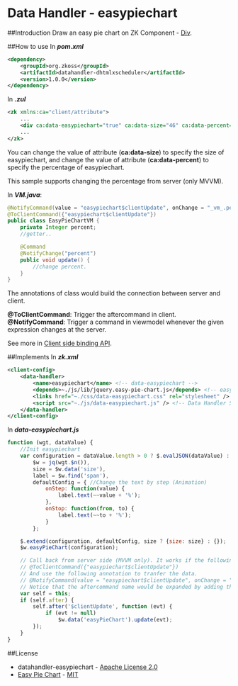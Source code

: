 # Data Handler - easypiechart

##Introduction
Draw an easy pie chart on ZK Component -  [Div](http://books.zkoss.org/wiki/ZK_Component_Reference/Containers/Div).

##How to use
In ***pom.xml***
```xml
<dependency>
    <groupId>org.zkoss</groupId>
    <artifactId>datahandler-dhtmlxscheduler</artifactId>
    <version>1.0.0</version>
</dependency>
```

In ***.zul***
```xml
<zk xmlns:ca="client/attribute">
    ...
    <div ca:data-easypiechart="true" ca:data-size="46" ca:data-percent="73">73%</div>
    ...
</zk>
```
You can change the value of attribute (**ca:data-size**) to specify the size of easypiechart, and change the value of attribute (**ca:data-percent**) to specify the percentage of easypiechart.

This sample supports changing the percentage from server (only MVVM).

In ***VM.java***:

```java
@NotifyCommand(value = "easypiechart$clientUpdate", onChange = "_vm_.percent")
@ToClientCommand({"easypiechart$clientUpdate"})
public class EasyPieChartVM {
    private Integer percent;
    //getter..

    @Command
    @NotifyChange("percent")
    public void update() {
        //change percent.
    }
}

```
The annotations of class would build the connection between server and client.

**@ToClientCommand**: Trigger the aftercommand in client.  
**@NotifyCommand**: Trigger a command in viewmodel whenever the given expression changes at the server.

See more in [Client side binding API](http://books.zkoss.org/zk-mvvm-book/8.0/data_binding/client_binding_api.html).

##Implements
In ***zk.xml***
```xml
<client-config>
	<data-handler>
		<name>easypiechart</name> <!-- data-easypiechart -->
		<depends>~./js/lib/jquery.easy-pie-chart.js</depends> <!-- easy-pie-chart Library -->
        <links href="~./css/data-easypiechart.css" rel="stylesheet" /> <!-- easy-pie-chart css -->
        <script src="~./js/data-easypiechart.js" /> <!-- Data Handler Script -->
	</data-handler>
</client-config>
```
In ***data-easypiechart.js***

```javascript
function (wgt, dataValue) {
	//Init easypiechart
	var configuration = dataValue.length > 0 ? $.evalJSON(dataValue) : {},
		$w = jq(wgt.$n()),
		size = $w.data('size'),
		label = $w.find('span'),
		defaultConfig = { //Change the text by step (Animation)
			onStep: function(value) {
				label.text(~~value + '%');
			},
			onStop: function(from, to) {
				label.text(~~to + '%');
			}
		};

	$.extend(configuration, defaultConfig, size ? {size: size} : {});
	$w.easyPieChart(configuration);

	// Call back from server side (MVVM only). It works if the following annotations have been set:
	// @ToClientCommand({"easypiechart$clientUpdate"})
	// And use the following annotation to tranfer the data.
	// @NotifyCommand(value = "easypiechart$clientUpdate", onChange = "_vm_.percent").
	// Notice that the aftercommand name would be expanded by adding the prefix "easypiechart" automatically.
	var self = this;
	if (self.after) {
		self.after('$clientUpdate', function (evt) {
			if (evt != null)
				$w.data('easyPieChart').update(evt);
		});
	}
}
```
##License
* datahandler-easypiechart - [Apache License 2.0](http://www.apache.org/licenses/LICENSE-2.0)
* [Easy Pie Chart](http://rendro.github.io/easy-pie-chart/) - [MIT](https://github.com/rendro/easy-pie-chart)

